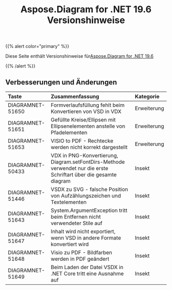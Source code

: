 ﻿---
title: Aspose.Diagram for .NET 19.6 Versionshinweise
type: docs
weight: 70
url: /de/net/aspose-diagram-for-net-19-6-release-notes/
---
{{% alert color="primary" %}} 

Diese Seite enthält Versionshinweise für[Aspose.Diagram for .NET 19.6](https://www.nuget.org/packages/Aspose.Diagram/19.6.0)

{{% /alert %}} 
## **Verbesserungen und Änderungen**

|**Taste**|**Zusammenfassung**|**Kategorie**|
|:- |:- |:- |
|DIAGRAMNET-51650|Formverlaufsfüllung fehlt beim Konvertieren von VSD in VDX|Erweiterung|
|DIAGRAMNET-51651|Gefüllte Kreise/Ellipsen mit Ellipsenelementen anstelle von Pfadelementen|Erweiterung|
|DIAGRAMNET-51653|VISIO to PDF - Rechtecke werden nicht korrekt dargestellt|Erweiterung|
|DIAGRAMNET-50433|VDX in PNG-Konvertierung, Diagram.setFontDirs-Methode verwendet nur die erste Schriftart über die gesamte diagram|Insekt|
|DIAGRAMNET-51446|VSDX zu SVG - falsche Position von Aufzählungszeichen und Textelementen|Insekt|
|DIAGRAMNET-51643|System.ArgumentException tritt beim Entfernen nicht verwendeter Stile auf|Insekt|
|DIAGRAMNET-51647|Inhalt wird nicht exportiert, wenn VSD in andere Formate konvertiert wird|Insekt|
|DIAGRAMNET-51648|Visio zu PDF - Bildfarben werden in PDF geändert|Insekt|
|DIAGRAMNET-51649|Beim Laden der Datei VSDX in .NET Core tritt eine Ausnahme auf|Insekt|

